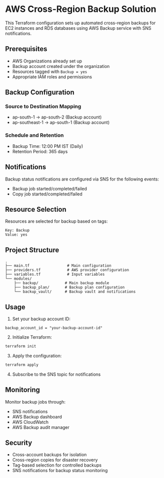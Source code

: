 # AWS Cross-Region Backup Solution

This Terraform configuration sets up automated cross-region backups for EC2 instances and RDS databases using AWS Backup service with SNS notifications.

## Prerequisites

- AWS Organizations already set up
- Backup account created under the organization
- Resources tagged with `Backup = yes`
- Appropriate IAM roles and permissions

## Backup Configuration

### Source to Destination Mapping
- ap-south-1 → ap-south-2 (Backup account)
- ap-southeast-1 → ap-south-1 (Backup account)

### Schedule and Retention
- Backup Time: 12:00 PM IST (Daily)
- Retention Period: 365 days

## Notifications

Backup status notifications are configured via SNS for the following events:
- Backup job started/completed/failed
- Copy job started/completed/failed

## Resource Selection

Resources are selected for backup based on tags:
```
Key: Backup
Value: yes
```

## Project Structure

```
.
├── main.tf                 # Main configuration
├── providers.tf            # AWS provider configuration
├── variables.tf            # Input variables
└── modules/
    ├── backup/            # Main backup module
    ├── backup_plan/       # Backup plan configuration
    └── backup_vault/      # Backup vault and notifications
```

## Usage

1. Set your backup account ID:
```hcl
backup_account_id = "your-backup-account-id"
```

2. Initialize Terraform:
```bash
terraform init
```

3. Apply the configuration:
```bash
terraform apply
```

4. Subscribe to the SNS topic for notifications

## Monitoring

Monitor backup jobs through:
- SNS notifications
- AWS Backup dashboard
- AWS CloudWatch
- AWS Backup audit manager

## Security

- Cross-account backups for isolation
- Cross-region copies for disaster recovery
- Tag-based selection for controlled backups
- SNS notifications for backup status monitoring